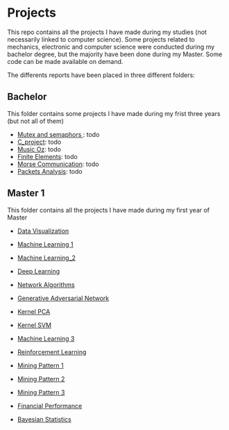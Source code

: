 # Projects
This repo contains all the projects I have made during my studies (not necessarily linked to computer science).
Some projects related to mechanics, electronic and computer science were conducted during my bachelor degree, but the majority have been done
during my Master. Some code can be made available on demand.

The differents reports have been placed in three different folders:

## Bachelor

This folder contains some projects I have made during my frist three years (but not all of them)

* [Mutex and semaphors ](link_to_folder): todo
* [C_project](link_to_folder): todo
* [Music Oz](link_to_folder): todo
* [Finite Elements](link_to_folder): todo
* [Morse Communication](link_to_folder): todo
* [Packets Analysis](link_to_folder): todo

## Master 1

This folder contains all the projects I have made during my first year of Master

* [Data Visualization](link_to_folder)
* [Machine Learning 1](link_to_folder)
* [Machine Learning_2](link_to_folder)
* [Deep Learning](link_to_folder)
* [Network Algorithms](link_to_folder)
* [Generative Adversarial Network](link_to_folder)
* [Kernel PCA](link_to_folder)
* [Kernel SVM](link_to_folder)

* [Machine Learning 3](link_to_folder)
* [Reinforcement Learning](link_to_folder)
* [Mining Pattern 1](link_to_folder)
* [Mining Pattern 2](link_to_folder)
* [Mining Pattern 3](link_to_folder)
* [Financial Performance](link_to_folder)
* [Bayesian Statistics](link_to_folder)

